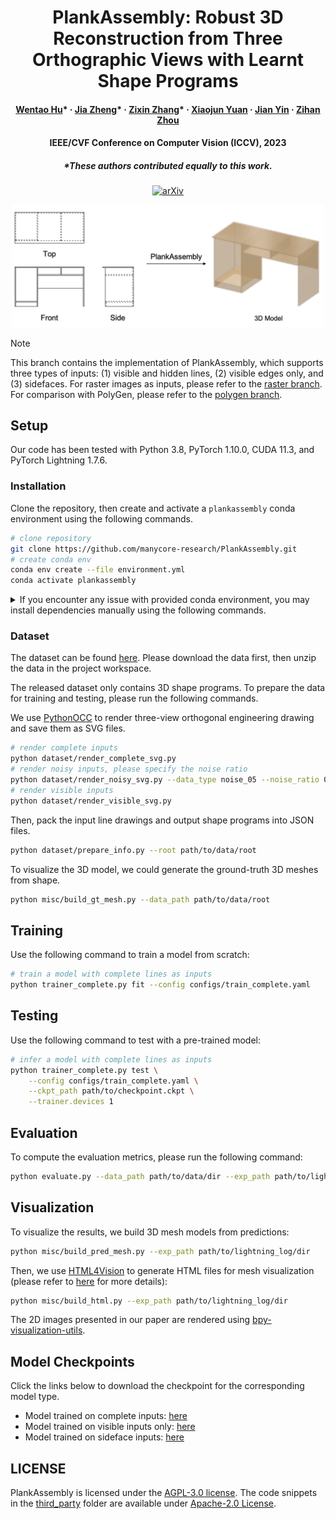 <div align="center">

# PlankAssembly: Robust 3D Reconstruction from Three Orthographic Views with Learnt Shape Programs

<h4>
  <a href='https://github.com/Huenao' target='_blank'>Wentao Hu</a>*
  ·
  <a href='https://bertjiazheng.github.io/' target='_blank'>Jia Zheng</a>*
  ·
  <a href='https://github.com/Elsa-zhang' target='_blank'>Zixin Zhang</a>*
  ·
  <a href='https://yuan-xiaojun.github.io/Yuan-Xiaojun/' target='_blank'>Xiaojun Yuan</a>
  ·
  <a href='https://sai.sysu.edu.cn/teacher/teacher01/1385356.htm' target='_blank'>Jian Yin</a>
  ·
  <a href='https://zihan-z.github.io/' target='_blank'>Zihan Zhou</a>
</h4>

<h4>
  IEEE/CVF Conference on Computer Vision (ICCV), 2023
</h4>

<h5>
  *These authors contributed equally to this work.
</h5>

[![arXiv](http://img.shields.io/badge/arXiv-2308.05744-B31B1B.svg)](https://arxiv.org/abs/2308.05744)

<img width=500 src="assets/teaser.png">

</div>

> [!NOTE]
> This branch contains the implementation of PlankAssembly, which supports three types of inputs: (1) visible and hidden lines, (2) visible edges only, and (3) sidefaces.
> For raster images as inputs, please refer to the [raster branch](https://github.com/manycore-research/PlankAssembly/tree/atlas).
> For comparison with PolyGen, please refer to the [polygen branch](https://github.com/manycore-research/PlankAssembly/tree/polygen).

## Setup 

Our code has been tested with Python 3.8, PyTorch 1.10.0, CUDA 11.3, and PyTorch Lightning 1.7.6.

### Installation

Clone the repository, then create and activate a `plankassembly` conda environment using the following commands.

```bash
# clone repository
git clone https://github.com/manycore-research/PlankAssembly.git
# create conda env
conda env create --file environment.yml
conda activate plankassembly
```

<details>

<summary>
If you encounter any issue with provided conda environment, you may install dependencies manually using the following commands.
</summary>

```bash
conda create -n plankassembly python=3.8
conda activate plankassembly
conda install pytorch==1.10.0 torchvision==0.11.0 torchaudio==0.10.0 cudatoolkit=11.3 -c pytorch -c conda-forge
pip install pytorch-lightning==1.7.7 torchmetrics==0.11.4 rich==12.5.1 'jsonargparse[signatures]'
pip install detectron2 -f https://dl.fbaipublicfiles.com/detectron2/wheels/cu113/torch1.10/detectron2-0.6%2Bcu113-cp38-cp38-linux_x86_64.whl
conda install -c conda-forge pythonocc-core=7.6.2
pip install numpy shapely svgwrite svgpathtools trimesh setuptools==59.5.0 html4vision
```

</details>

### Dataset

The dataset can be found [here](https://github.com/manycore-research/PlankAssembly/wiki/Dataset). Please download the data first, then unzip the data in the project workspace.

The released dataset only contains 3D shape programs. To prepare the data for training and testing, please run the following commands.

We use [PythonOCC](https://github.com/tpaviot/pythonocc-core) to render three-view orthogonal engineering drawing and save them as SVG files.

```bash
# render complete inputs
python dataset/render_complete_svg.py
# render noisy inputs, please specify the noise ratio
python dataset/render_noisy_svg.py --data_type noise_05 --noise_ratio 0.05
# render visible inputs
python dataset/render_visible_svg.py
```

Then, pack the input line drawings and output shape programs into JSON files.

```bash
python dataset/prepare_info.py --root path/to/data/root
```

To visualize the 3D model, we could generate the ground-truth 3D meshes from shape.

```bash
python misc/build_gt_mesh.py --data_path path/to/data/root
```

## Training

Use the following command to train a model from scratch:

```bash
# train a model with complete lines as inputs
python trainer_complete.py fit --config configs/train_complete.yaml
```

## Testing

Use the following command to test with a pre-trained model:

```bash
# infer a model with complete lines as inputs
python trainer_complete.py test \
    --config configs/train_complete.yaml \
    --ckpt_path path/to/checkpoint.ckpt \
    --trainer.devices 1
```

## Evaluation

To compute the evaluation metrics, please run the following command:

```bash
python evaluate.py --data_path path/to/data/dir --exp_path path/to/lightning_log/dir
```

## Visualization

To visualize the results, we build 3D mesh models from predictions:

```bash
python misc/build_pred_mesh.py --exp_path path/to/lightning_log/dir
```

Then, we use [HTML4Vision](https://github.com/mtli/HTML4Vision) to generate HTML files for mesh visualization (please refer to [here](https://github.com/mtli/HTML4Vision/#3d-models) for more details):

```bash
python misc/build_html.py --exp_path path/to/lightning_log/dir
```

The 2D images presented in our paper are rendered using [bpy-visualization-utils](https://github.com/davidstutz/bpy-visualization-utils). 

## Model Checkpoints

Click the links below to download the checkpoint for the corresponding model type.

* Model trained on complete inputs: [here](https://manycore-research-azure.kujiale.com/manycore-research/PlankAssembly/models/line_complete-checkpoint_999-precision\=0.944-recall\=0.934-f1\=0.938.ckpt)
* Model trained on visible inputs only: [here](https://manycore-research-azure.kujiale.com/manycore-research/PlankAssembly/models/line_visible-checkpoint_999-precision=0.860-recall=0.843-f1=0.847.ckpt)
* Model trained on sideface inputs: [here](https://manycore-research-azure.kujiale.com/manycore-research/PlankAssembly/models/sideface-checkpoint_999-precision=0.944-recall=0.938-f1=0.939.ckpt)

## LICENSE

PlankAssembly is licensed under the [AGPL-3.0 license](LICENSE). The code snippets in the [third_party](third_party) folder are available under [Apache-2.0 License](https://www.apache.org/licenses/LICENSE-2.0).
